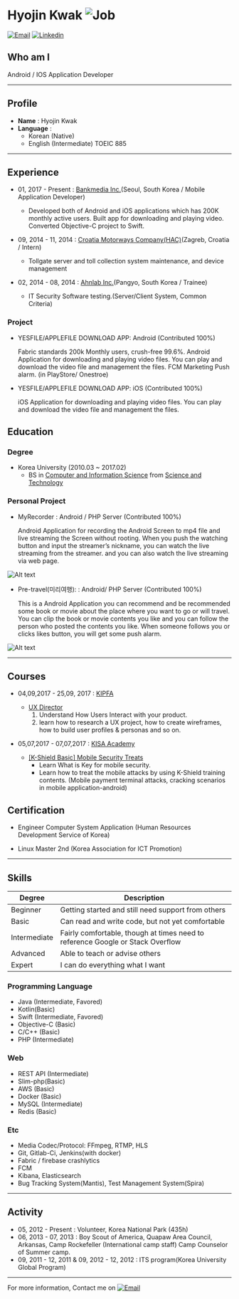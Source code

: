 # Hyojin Kwak ![Job](https://img.shields.io/badge/looking__for__job-true-09b500.svg)

<a href="mailto:hjkwak91@gmail.com">![Email](https://img.shields.io/badge/email-hjkwak91@gmail.com-303030.svg)</a>
<a href="https://www.linkedin.com/in/hyojin-kwak-82b95510b/">![Linkedin](https://img.shields.io/badge/linkedin-HyojinKwak-0077b5.svg)</a>

## Who am I

Android / IOS Application Developer

----

## Profile
* **Name** : Hyojin Kwak
* **Language** : 
    - Korean (Native)
    - English (Intermediate)  TOEIC 885

----

## Experience
- 01, 2017 - Present : [Bankmedia Inc.](https://bankmedia.co.kr/)(Seoul, South Korea / Mobile Application Developer)
    - Developed both of Android and iOS applications which has 200K monthly active users. Built app for downloading and playing video. Converted Objective-C project to Swift.
    
- 09, 2014 - 11, 2014 : [Croatia Motorways Company(HAC)](http://hac.hr/en)(Zagreb, Croatia / Intern)
    - Tollgate server and toll collection system maintenance, and device management

- 02, 2014 - 08, 2014 : [Ahnlab Inc.](https://www.ahnlab.com/kr/site/main.do)(Pangyo, South Korea / Trainee)
    - IT Security Software testing.(Server/Client System, Common Criteria)

### Project
 - YESFILE/APPLEFILE DOWNLOAD APP: Android (Contributed 100%)
 
    Fabric standards 200k Monthly users, crush-free 99.6%. Android Application for downloading and playing video files. You can play and download the video file and management the files. FCM Marketing Push alarm. (in PlayStore/ Onestroe)  

 - YESFILE/APPLEFILE DOWNLOAD APP: iOS (Contributed 100%)

    iOS Application for downloading and playing video files. You can play and download the video file and management the files. 

## Education
### Degree
- Korea University (2010.03 ~ 2017.02)
    - BS in [Computer and Information Science](http://kucis.korea.ac.kr) from [Science and Technology](http://st.korea.ac.kr)


### Personal Project

- MyRecorder :  Android / PHP Server (Contributed 100%)

    Android Application for recording the Android Screen to mp4 file and live streaming the Screen without rooting. When
    you push the watching button and input the streamer’s nickname, you can watch the live streaming from the streamer. and you can also watch the live streaming via web page.

![Alt text](res/myrecorder.png)

- Pre-travel(미리여행): : Android/ PHP Server (Contributed 100%)

    This is a Android Application you can recommend and be recommended some book or movie about the place where you want to go or will travel. You can clip the book or movie contents you like and you can follow the person who posted the contents you like. When someone follows you or clicks likes button, you will get some push alarm. 

![Alt text](res/pretravel.png)
    

----


## Courses
* 04,09,2017 - 25,09, 2017 : [KIPFA](http://www.kipfa.or.kr/)
    -  [UX Director](http://www.kipfa.or.kr/Education/EduCenter/EduCenterView.aspx?eduSeqNo=995) 
        1. Understand How Users Interact with your product.
        2. learn how to research a UX project, how to create wireframes, how to build user profiles & personas and so on.


* 05,07,2017 - 07,07,2017 : [KISA Academy](https://academy.kisa.or.kr/main.kisa) 
    - [[K-Shield Basic] Mobile Security Treats](https://academy.kisa.or.kr/edu/apply_detail.kisa?SQ=6869#)
        - Learn What is Key for mobile security.
        - Learn how to treat the mobile attacks by using K-Shield training contents. (Mobile payment terminal attacks, cracking scenarios in mobile application-android)
    


## Certification
* Engineer Computer System Application (Human Resources Development Service of Korea) 

* Linux Master 2nd (Korea Association for ICT Promotion)

----

## Skills
| Degree       | Description                                        |
|--------------|----------------------------------------------------|
| Beginner     | Getting started and still need support from others |
| Basic        | Can read and write code, but not yet comfortable   |
| Intermediate | Fairly comfortable, though at times need to reference Google or Stack Overflow |
| Advanced     | Able to teach or advise others                     |
| Expert       | I can do everything what I want                    |

### Programming Language
- Java (Intermediate, Favored)
- Kotlin(Basic)
- Swift (Intermediate, Favored)
- Objective-C (Basic)
- C/C++ (Basic)
- PHP (Intermediate)

### Web
- REST API (Intermediate)
- Slim-php(Basic)
- AWS (Basic)
- Docker (Basic)
- MySQL (Intermediate)
- Redis (Basic)

### Etc
- Media Codec/Protocol: FFmpeg, RTMP, HLS
- Git, Gitlab-Ci, Jenkins(with docker)
- Fabric / firebase crashlytics
- FCM
- Kibana, Elasticsearch
- Bug Tracking System(Mantis), Test Management System(Spira)


----

## Activity
- 05, 2012 - Present : Volunteer, Korea National Park (435h)
- 06, 2013 - 07, 2013 : Boy Scout of America, Quapaw Area Council, Arkansas, Camp Rockefeller (International camp staff) Camp Counselor of Summer camp.
- 09, 2011 - 12, 2011 & 09, 2012 - 12, 2012 : ITS program(Korea University Global Program) 

----

For more information, Contact me on <a href="mailto:hjkwak91@gmail.com">![Email](https://img.shields.io/badge/email-hjkwak91@gmail.com-ea4335.svg)</a>